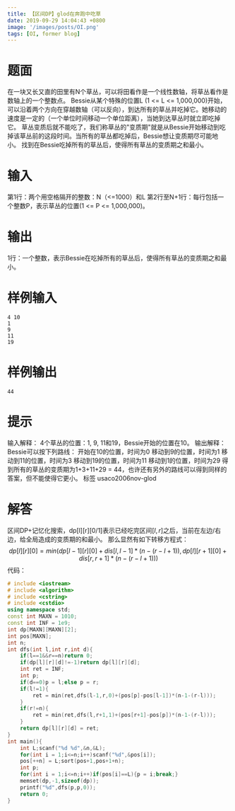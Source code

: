 ```yaml
---
title: 【区间DP】glod在奔跑中吃草
date: 2019-09-29 14:04:43 +0800
image: '/images/posts/OI.png'
tags: [OI, former blog]
---
```


# 题面
在一块又长又直的田里有N个草丛，可以将田看作是一个线性数轴，将草丛看作是数轴上的一个整数点。
Bessie从某个特殊的位置L (1 <= L <= 1,000,000)开始，可以沿着两个方向在穿越数轴（可以反向），到达所有的草丛并吃掉它。她移动的速度是一定的（一个单位时间移动一个单位距离），当她到达草丛时就立即吃掉它。
草丛变质后就不能吃了，我们称草丛的"变质期"就是从Bessie开始移动到吃掉该草丛前的这段时间。当所有的草丛都吃掉后，Bessie想让变质期尽可能地小。
找到在Bessie吃掉所有的草丛后，使得所有草丛的变质期之和最小。
#  输入
第1行：两个用空格隔开的整数：N（<=1000）和L
第2行至N+1行：每行包括一个整数P，表示草丛的位置(1 <= P <= 1,000,000)。
#  输出
1行：一个整数，表示Bessie在吃掉所有的草丛后，使得所有草丛的变质期之和最小。
#  样例输入
```
4 10
1
9
11
19
```
#  样例输出
```
44
```
# 提示
输入解释：
4个草丛的位置：1, 9, 11和19，Bessie开始的位置在10。
输出解释：
Bessie可以按下列路线：
开始在10的位置，时间为0
移动到9的位置，时间为1
移动到11的位置，时间为3
移动到19的位置，时间为11
移动到1的位置，时间为29
得到所有的草丛的变质期为1+3+11+29 = 44，也许还有另外的路线可以得到同样的答案，但不能使得它更小。
标签
usaco2006nov-glod
# 解答
区间DP+记忆化搜索，dp[l][r][0/1]表示已经吃完区间$[l,r]$之后，当前在左边/右边，给全局造成的变质期的和最小。
那么显然有如下转移方程式：
$$dp[l][r][0] = min(dp[l-1][r][0]+dis[l,l-1]*(n-(r-l+1)),dp[l][r+1][0]+dis[r,r+1]*(n-(r-l+1)))$$
代码：
```cpp
# include <iostream>
# include <algorithm>
# include <cstring>
# include <cstdio>
using namespace std;
const int MAXN = 1010;
const int INF = 1e9;
int dp[MAXN][MAXN][2];
int pos[MAXN];
int n;
int dfs(int l,int r,int d){
	if(l==1&&r==n)return 0;
	if(dp[l][r][d]!=-1)return dp[l][r][d];
	int ret = INF;
	int p;
	if(d==0)p = l;else p = r;
	if(l!=1){
		ret = min(ret,dfs(l-1,r,0)+(pos[p]-pos[l-1])*(n-1-(r-l)));
	}
	if(r!=n){
		ret = min(ret,dfs(l,r+1,1)+(pos[r+1]-pos[p])*(n-1-(r-l)));
	}
	return dp[l][r][d] = ret;
}
int main(){
	int L;scanf("%d %d",&n,&L);
	for(int i = 1;i<=n;i++)scanf("%d",&pos[i]);
	pos[++n] = L;sort(pos+1,pos+1+n);
	int p;
	for(int i = 1;i<=n;i++)if(pos[i]==L){p = i;break;}
	memset(dp,-1,sizeof(dp));
	printf("%d",dfs(p,p,0));
	return 0;
}
```